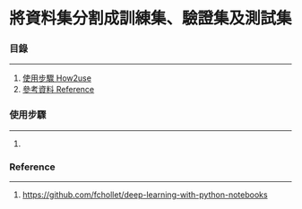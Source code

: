 # 將資料集分割成訓練集、驗證集及測試集

### 目錄
----------
1. [使用步驟 How2use](#使用步驟)
2. [參考資料 Reference](#Reference)

### 使用步驟
----------
1. 

### Reference
----------
1. https://github.com/fchollet/deep-learning-with-python-notebooks
